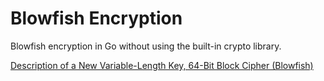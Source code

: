 # Blowfish Encryption

Blowfish encryption in Go without using the built-in crypto library.

[Description of a New Variable-Length Key, 64-Bit Block Cipher (Blowfish)](https://www.schneier.com/academic/archives/1994/09/description_of_a_new.html)
